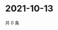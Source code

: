 # 2021-10-13

共 0 条

<!-- BEGIN WEIBO -->
<!-- 最后更新时间 Wed Oct 13 2021 21:15:31 GMT+0800 (China Standard Time) -->

<!-- END WEIBO -->
